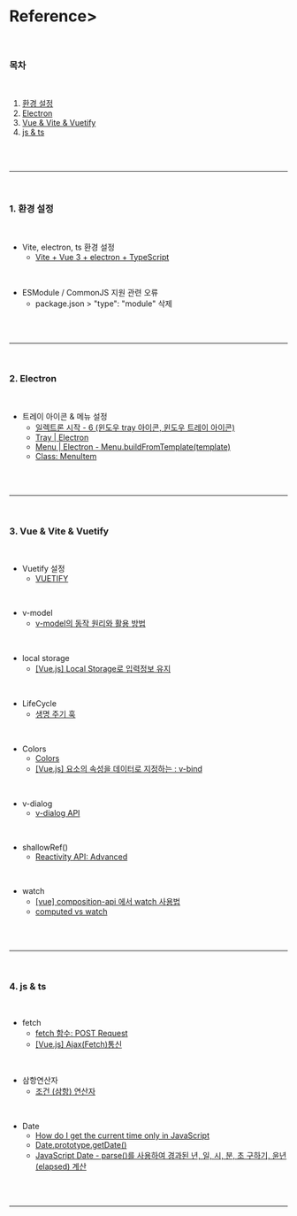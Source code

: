# Reference>

<br>

### 목차

<br>

1. [환경 설정](#1-환경-설정)
2. [Electron](#2-electron)
3. [Vue & Vite & Vuetify](#3-vue--vite--vuetify)
4. [js & ts](#4-js--ts)

<br>
<br>

---

<br>

### 1. 환경 설정

<br>

- Vite, electron, ts 환경 설정
    - [Vite + Vue 3 + electron + TypeScript](https://dev.to/brojenuel/vite-vue-3-electron-5h4o)

<br>

- ESModule / CommonJS 지원 관련 오류
    - package.json > "type": "module" 삭제

<br>
<br>

---

<br>

### 2. Electron

<br>

- 트레이 아이콘 & 메뉴 설정
    - [일렉트론 시작 - 6 (윈도우 tray 아이콘, 윈도우 트레이 아이콘)](https://lts0606.tistory.com/348)
    - [Tray | Electron](https://www.electronjs.org/docs/latest/api/tray)
    - [Menu | Electron - Menu.buildFromTemplate(template)](https://www.electronjs.org/docs/latest/api/menu#menubuildfromtemplatetemplate)
    - [Class: MenuItem](https://www.electronjs.org/docs/latest/api/menu-item)

<br>
<br>

---

<br>

### 3. Vue & Vite & Vuetify

<br>

- Vuetify 설정
    - [VUETIFY](https://v15.vuetifyjs.com/ko/getting-started/quick-start/)

<br>

- v-model
    - [v-model의 동작 원리와 활용 방법](https://joshua1988.github.io/web-development/vuejs/v-model-usage/)

<br>

- local storage
    - [[Vue.js] Local Storage로 입력정보 유지](https://be-a-weapon.tistory.com/151)

<br>

- LifeCycle
    - [생명 주기 훅](https://ko.vuejs.org/guide/essentials/lifecycle.html)

<br>

- Colors
    - [Colors](https://vuetifyjs.com/en/styles/colors/)
    - [[Vue.js] 요소의 속성을 데이터로 지정하는 : v-bind](https://lieadaon.tistory.com/381)

<br>

- v-dialog
    - [v-dialog API](https://vuetifyjs.com/en/api/v-dialog/)

<br>

- shallowRef()
    - [Reactivity API: Advanced](https://vuejs.org/api/reactivity-advanced.html)

<br>

- watch
    - [[vue] composition-api 에서 watch 사용법](https://min9nim.github.io/2019/09/composition-api-watch/)
    - [computed vs watch](https://v2.ko.vuejs.org/v2/guide/computed.html)

<br>
<br>

---

<br>

### 4. js & ts

<br>

- fetch
    - [fetch 함수: POST Request](https://velog.io/@seoltang/fetch-POST-Request)
    - [[Vue.js] Ajax(Fetch)통신](https://m.blog.naver.com/PostView.naver?isHttpsRedirect=true&blogId=phy920&logNo=221496033301)

<br>

- 삼항연산자
    - [조건 (삼항) 연산자](https://developer.mozilla.org/ko/docs/Web/JavaScript/Reference/Operators/Conditional_Operator)

<br>

- Date
    - [How do I get the current time only in JavaScript](https://stackoverflow.com/questions/10599148/how-do-i-get-the-current-time-only-in-javascript)
    - [Date.prototype.getDate()](https://developer.mozilla.org/en-US/docs/Web/JavaScript/Reference/Global_Objects/Date/getDate)
    - [JavaScript Date - parse()를 사용하여 경과된 년, 일, 시, 분, 초 구하기, 윤년(elapsed) 계산](https://carrotweb.tistory.com/161)

<br>
<br>

---

<br>
